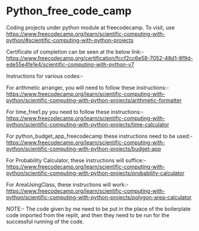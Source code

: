 # Python_free_code_camp
Coding projects under python module at freecodecamp.
To visit, use https://www.freecodecamp.org/learn/scientific-computing-with-python/#scientific-computing-with-python-projects

Certificate of completion can be seen at the below link:-
https://www.freecodecamp.org/certification/fccf2cc6e58-7052-48d1-8f9d-ede55e4fe1e4/scientific-computing-with-python-v7



Instructions for various codes:-

For arithmetic arranger, you will need to follow these instructions:-
https://www.freecodecamp.org/learn/scientific-computing-with-python/scientific-computing-with-python-projects/arithmetic-formatter

For time_free1.py you need to follow these instructions:-
https://www.freecodecamp.org/learn/scientific-computing-with-python/scientific-computing-with-python-projects/time-calculator

For python_budget_app_freecodecamp these instructions need to be used:-
https://www.freecodecamp.org/learn/scientific-computing-with-python/scientific-computing-with-python-projects/budget-app

For Probability Calculator, these instructions will suffice:-https://www.freecodecamp.org/learn/scientific-computing-with-python/scientific-computing-with-python-projects/probability-calculator

For AreaUsingClass, these instructions will work:-
https://www.freecodecamp.org/learn/scientific-computing-with-python/scientific-computing-with-python-projects/polygon-area-calculator

NOTE:- The code given by me need to be put in the place of the boilerplate code imported from the replit, and then they need to be run for the successful running of the code.
